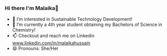 ### Hi there I'm Malaika👋


- 👀 I’m interested in Sustainable Technology Development!
- 🌱 I’m currently a 4th year student obtaining my Bachelors of Science in Chemistry!
- 📫 Checkout and reach me on Linkedin www.linkedin.com/in/malaikahussain
- 😄 Pronouns: She/Her

